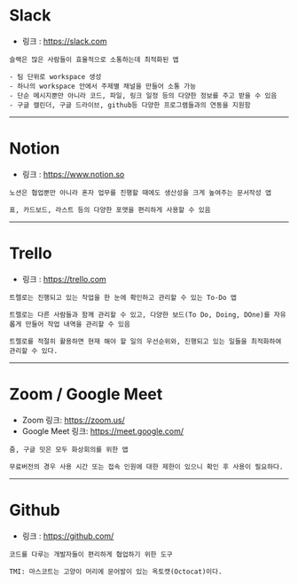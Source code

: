 # Slack
- 링크 : https://slack.com
```text
슬랙은 많은 사람들이 효율적으로 소통하는데 최적화된 앱

- 팀 단위로 workspace 생성
- 하나의 workspace 안에서 주제별 채널을 만들어 소통 가능
- 단순 메시지뿐만 아니라 코드, 파일, 링크 일정 등의 다양한 정보를 주고 받을 수 있음
- 구글 캘린더, 구글 드라이브, github등 다양한 프로그램들과의 연동을 지원함
```
---
# Notion
- 링크 : https://www.notion.so
```text
노션은 협업뿐만 아니라 혼자 업무를 진행할 때에도 생산성을 크게 높여주는 문서작성 앱

표, 카드보드, 라스트 등의 다양한 포맷을 편리하게 사용할 수 있음
```
---
# Trello
- 링크 : https://trello.com
```text
트렐로는 진행되고 있는 작업을 한 눈에 확인하고 관리할 수 있는 To-Do 앱

트렐로는 다른 사람들과 함께 관리할 수 있고, 다양한 보드(To Do, Doing, DOne)를 자유롭게 만들어 작업 내역을 관리할 수 있음

트렐로를 적절히 활용하면 현재 해야 할 일의 우선순위와, 진행되고 있는 일들을 최적화하여 관리할 수 있다.
```
---
# Zoom / Google Meet
- Zoom 링크: https://zoom.us/
- Google Meet 링크: https://meet.google.com/
```text
줌, 구글 밋은 모두 화상회의를 위한 앱

무료버전의 경우 사용 시간 또는 접속 인원에 대한 제한이 있으니 확인 후 사용이 필요하다.
```
---
# Github
- 링크 : https://github.com/
```text
코드를 다루는 개발자들이 편리하게 협업하기 위한 도구

TMI: 마스코트는 고양이 머리에 문어발이 있는 옥토캣(Octocat)이다.
```